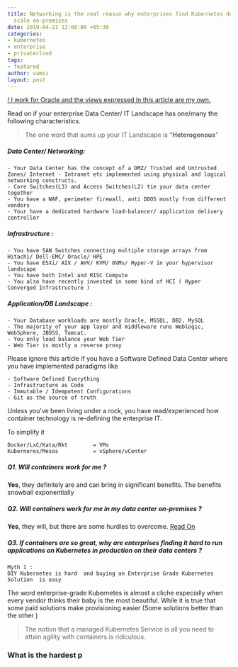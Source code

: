 ```yaml
---
title: Networking is the real reason why enterprises find Kubernetes deployments don't
  scale on-premises
date: 2019-04-21 12:08:00 +05:30
categories:
- kubernetes
- enterprise
- privatecloud
tags:
- featured
author: vamsi
layout: post
---
```


<u>! I work for Oracle and the views expressed in this article are my own.</u>

Read on if your enterprise Data Center/ IT Landscape has one/many the following characteristics.

> The one word that sums up your IT Landscape is  "**Heterogenous**"

##### Data Center/ Networking:

    - Your Data Center has the concept of a DMZ/ Trusted and Untrusted Zones/ Internet - Intranet etc implemented using physical and logical networking constructs.  
    - Core Switches(L3) and Access Switches(L2) tie your data center together 
    - You have a WAF, perimeter firewall, anti DDOS mostly from different vendors
    - Your have a dedicated hardware load-balancer/ application delivery controller 

##### Infrastructure :

    - You have SAN Switches connecting multiple storage arrays from Hitachi/ Dell-EMC/ Oracle/ HPE
    - You have ESXi/ AIX / AHV/ KVM/ OVMs/ Hyper-V in your hypervisor landscape
    - You have both Intel and RISC Compute
    - You also have recently invested in some kind of HCI ( Hyper Converged Infrastructure ) 

##### Application/DB Landscape :

    - Your Database workloads are mostly Oracle, MSSQL, DB2, MySQL
    - The majority of your app layer and middleware runs Weblogic, WebSphere, JBOSS, Tomcat. 
    - You only load balance your Web Tier 
    - Web Tier is mostly a reverse proxy

Please ignore this article if you have a Software Defined Data Center where you have implemented paradigms like

    - Software Defined Everything
    - Infrastructure as Code
    - Immutable / Idempotent Configurations
    - Git as the source of truth

Unless you've been living under a rock, you have read/experienced how container technology is re-defining the enterprise IT.

To simplify it

    Docker/LxC/Kata/Rkt        = VMs
    Kuberneres/Mesos           = vSphere/vCenter 

##### Q1. Will containers work for me ?

**Yes**, they definitely are and can bring in significant benefits. The benefits snowball exponentially 

##### Q2. Will containers work for me in my data center on-premises ?

**Yes**, they will, but there are some hurdles to overcome. <u> Read On </u>

##### Q3. If containers are so great, why are enterprises finding it hard to run applications on Kubernetes in production on their data centers ?

    Myth 1 : 
    DIY Kubernetes is hard  and buying an Enterprise Grade Kubernetes 
    Solution  is easy

The word enterprise-grade Kubernetes is almost a cliche especially when every vendor thinks their baby is the most beautiful. While it is true that some paid solutions make provisioning easier (Some solutions better than the other )

> The notion that a managed Kubernetes Service is all you need to attain agility with containers is ridiculous.

### What is the hardest p

### 